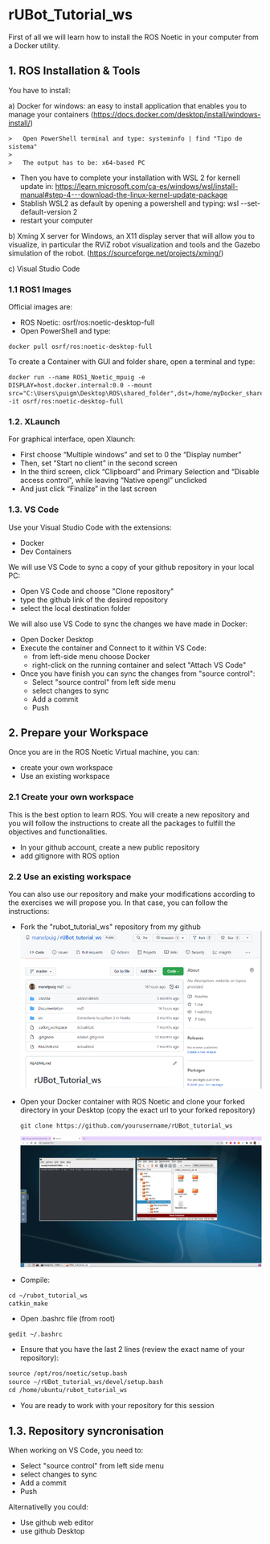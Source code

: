# **rUBot_Tutorial_ws**

First of all we will learn how to install the ROS Noetic in your computer from a Docker utility.

## **1. ROS Installation & Tools**
You have to install:

a) Docker for windows: an easy to install application that enables you to manage your containers (https://docs.docker.com/desktop/install/windows-install/)

    >   Open PowerShell terminal and type: systeminfo | find "Tipo de sistema"
    >
    >   The output has to be: x64-based PC

- Then you have to complete your installation with WSL 2 for kernell update in: https://learn.microsoft.com/ca-es/windows/wsl/install-manual#step-4---download-the-linux-kernel-update-package
- Stablish WSL2 as default by opening a powershell and typing: wsl --set-default-version 2
- restart your computer

b) Xming X server for Windows, an X11 display server that will allow you to visualize, in particular the RViZ robot visualization and tools and the Gazebo simulation of the robot. (https://sourceforge.net/projects/xming/)

c) Visual Studio Code

### **1.1 ROS1 Images**

Official images are:
- ROS Noetic: osrf/ros:noetic-desktop-full
- Open PowerShell and type: 
```shell
docker pull osrf/ros:noetic-desktop-full
```
To create a Container with GUI and folder share, open a terminal and type:
```shell
docker run --name ROS1_Noetic_mpuig -e DISPLAY=host.docker.internal:0.0 --mount src="C:\Users\puigm\Desktop\ROS\shared_folder",dst=/home/myDocker_shared,type=bind -it osrf/ros:noetic-desktop-full
```

### **1.2. XLaunch**
For graphical interface, open Xlaunch:
- First choose “Multiple windows” and set to 0 the “Display number”
- Then, set “Start no client” in the second screen
- In the third screen, click “Clipboard” and Primary Selection and “Disable access control”, while leaving “Native opengl” unclicked
- And just click “Finalize” in the last screen

### **1.3. VS Code**
Use your Visual Studio Code with the extensions:

- Docker
- Dev Containers

We will use VS Code to sync a copy of your github repository in your local PC:
- Open VS Code and choose "Clone repository"
- type the github link of the desired repository
- select the local destination folder

We will also use VS Code to sync the changes we have made in Docker:
- Open Docker Desktop
- Execute the container and Connect to it within VS Code:
    - from left-side menu choose Docker
    - right-click on the running container and select "Attach VS Code"
- Once you have finish you can sync the changes from "source control":
    - Select "source control" from left side menu
    - select changes to sync
    - Add a commit
    - Push
## **2. Prepare your Workspace**
Once you are in the ROS Noetic Virtual machine, you can:
- create your own workspace
- Use an existing workspace

### **2.1 Create your own workspace**
This is the best option to learn ROS. You will create a new repository and you will follow the instructions to create all the packages to fulfill the objectives and functionalities.

- In your github account, create a new public repository
- add gitignore with ROS option


### **2.2 Use an existing workspace**
You can also use our repository and make your modifications according to the exercises we will propose you. 
In that case, you can follow the instructions:

- Fork the "rubot_tutorial_ws" repository from my github
![](./Images/1_fork.png)

- Open your Docker container with ROS Noetic and clone your forked directory in your Desktop (copy the exact url to your forked repository)

    ```shell
    git clone https://github.com/yourusername/rUBot_tutorial_ws
    ```
    ![](./Images/1_gitclone_docker.png)
- Compile:
```shell
cd ~/rubot_tutorial_ws
catkin_make
```
- Open .bashrc file (from root)
```shell
gedit ~/.bashrc
```
- Ensure that you have the last 2 lines (review the exact name of your repository):
```xml
source /opt/ros/noetic/setup.bash
source ~/rUBot_tutorial_ws/devel/setup.bash
cd /home/ubuntu/rubot_tutorial_ws
```
- You are ready to work with your repository for this session

## **1.3. Repository syncronisation**
When working on VS Code, you need to:

- Select "source control" from left side menu
- select changes to sync
- Add a commit
- Push

Alternativelly you could:
- Use github web editor
- use github Desktop